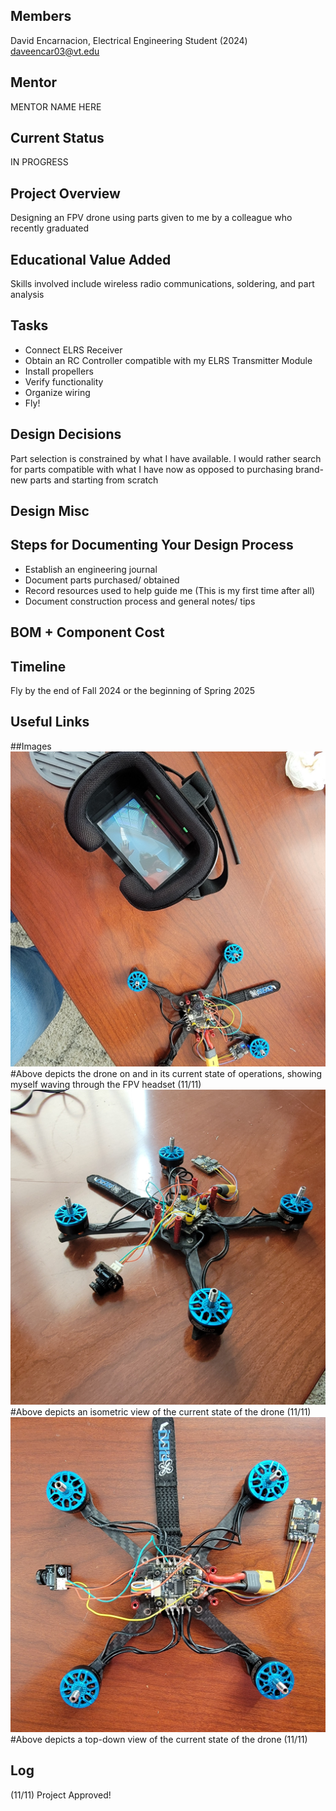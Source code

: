 ## Members
David Encarnacion, Electrical Engineering Student (2024)
daveencar03@vt.edu

## Mentor
MENTOR NAME HERE

## Current Status
IN PROGRESS

## Project Overview

Designing an FPV drone using parts given to me by a colleague who recently graduated

## Educational Value Added

Skills involved include wireless radio communications, soldering, and part analysis

## Tasks

- Connect ELRS Receiver
- Obtain an RC Controller compatible with my ELRS Transmitter Module
- Install propellers
- Verify functionality
- Organize wiring
- Fly!

## Design Decisions

Part selection is constrained by what I have available. I would rather search for parts compatible with what I have now as opposed to purchasing brand-new parts and starting from scratch

## Design Misc

<!-- Your Text Here. You may work with your mentor on this later when they are assigned -->

## Steps for Documenting Your Design Process

- Establish an engineering journal
- Document parts purchased/ obtained
- Record resources used to help guide me (This is my first time after all)
- Document construction process and general notes/ tips

## BOM + Component Cost

<!-- Your Text Here. You may work with your mentor on this later when they are assigned -->

## Timeline

Fly by the end of Fall 2024 or the beginning of Spring 2025

## Useful Links

##Images
![](hero.png)
#Above depicts the drone on and in its current state of operations, showing myself waving through the FPV headset (11/11)
![](FPV_isometric.jpg)
#Above depicts an isometric view of the current state of the drone (11/11)
![](FPV_top_down.jpg)
#Above depicts a top-down view of the current state of the drone (11/11)

## Log

(11/11) Project Approved!

